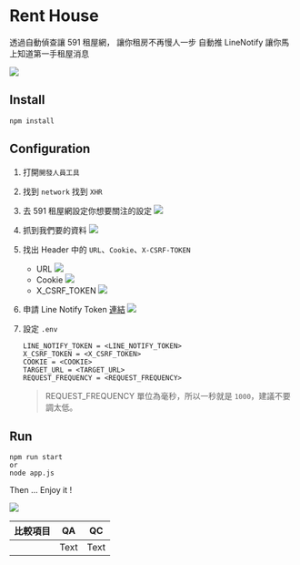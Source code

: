 # Rent House
透過自動偵查讓 591 租屋網，
讓你租房不再慢人一步
自動推 LineNotify 讓你馬上知道第一手租屋消息

![](https://i.imgur.com/wvnFcYh.png)


## Install
```
npm install
```

## Configuration
1. 打開`開發人員工具`
2. 找到 `network` 找到 `XHR` 
3. 去 591 租屋網設定你想要關注的設定
  ![](https://i.imgur.com/3p0TgZY.png)
4. 抓到我們要的資料
  ![](https://i.imgur.com/M3BKEq8.png)
5. 找出 Header 中的 `URL`、`Cookie`、`X-CSRF-TOKEN`
     * URL
    ![](https://i.imgur.com/cwep44R.png)
     * Cookie
    ![](https://i.imgur.com/juu8lku.png)
     * X_CSRF_TOKEN
    ![](https://i.imgur.com/GHdNysj.png)
6. 申請 Line Notify Token [連結](https://notify-bot.line.me/my/)
  ![](https://i.imgur.com/TXy9qGB.png)

7. 設定 `.env`
    ```
    LINE_NOTIFY_TOKEN = <LINE_NOTIFY_TOKEN>  
    X_CSRF_TOKEN = <X_CSRF_TOKEN> 
    COOKIE = <COOKIE> 
    TARGET_URL = <TARGET_URL> 
    REQUEST_FREQUENCY = <REQUEST_FREQUENCY>
    ```
    > REQUEST_FREQUENCY 單位為毫秒，所以一秒就是 `1000`，建議不要調太低。

## Run
```
npm run start
or
node app.js
```

Then ...
Enjoy it !

![](https://i.imgur.com/wvnFcYh.png)


| 比較項目 | QA   | QC   |
| -------- | ---- | ---- |
|          | Text | Text |
